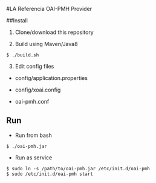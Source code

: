 #LA Referencia OAI-PMH Provider

##Install

1. Clone/download this repository

2. Build using Maven/Java8

```
$ ./build.sh
```

3. Edit config files

- config/application.properties

- config/xoai.config

- oai-pmh.conf

## Run

- Run from bash

```
$ ./oai-pmh.jar
```

- Run as service

```
$ sudo ln -s /path/to/oai-pmh.jar /etc/init.d/oai-pmh
$ sudo /etc/init.d/oai-pmh start
``` 


